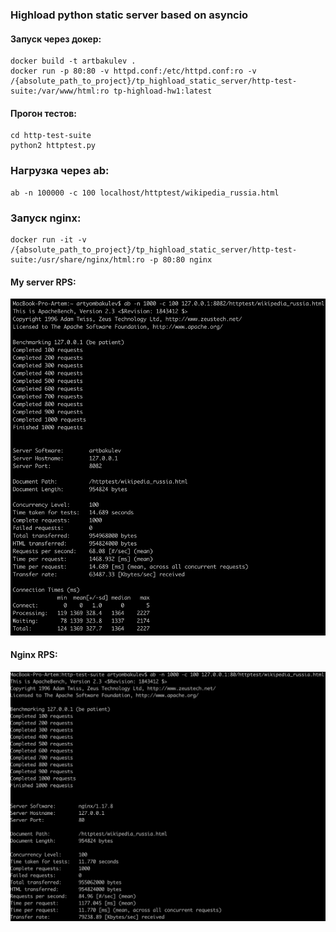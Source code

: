 ### Highload python static server based on asyncio

#### Запуск через докер:

```
docker build -t artbakulev .
docker run -p 80:80 -v httpd.conf:/etc/httpd.conf:ro -v /{absolute_path_to_project}/tp_highload_static_server/http-test-suite:/var/www/html:ro tp-highload-hw1:latest
```

#### Прогон тестов:
```
cd http-test-suite
python2 httptest.py
```
 
 ### Нагрузка через ab:
 
 ```
 ab -n 100000 -c 100 localhost/httptest/wikipedia_russia.html
 ```
 
 ### Запуск nginx:
 
 ```
docker run -it -v /{absolute_path_to_project}/tp_highload_static_server/http-test-suite:/usr/share/nginx/html:ro -p 80:80 nginx
 ```
 
 #### My server RPS:
![](benchmarks/my_inside_docker.png)
 
 #### Nginx RPS:
 ![](benchmarks/nginx_inside_docker.png)